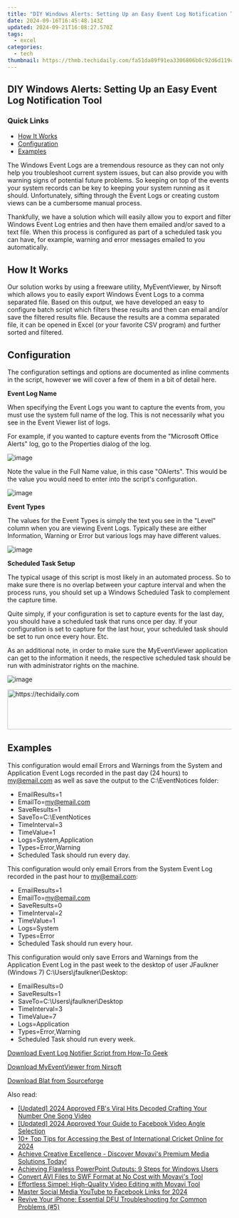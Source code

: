 ```yaml
---
title: "DIY Windows Alerts: Setting Up an Easy Event Log Notification Tool"
date: 2024-09-16T16:45:48.143Z
updated: 2024-09-21T16:08:27.570Z
tags:
  - excel
categories:
  - tech
thumbnail: https://thmb.techidaily.com/fa51da89f91ea3306806b0c92d6d119cfa0eae393a63e41c230a883a3e7c64cd.jpg
---
```


## DIY Windows Alerts: Setting Up an Easy Event Log Notification Tool

### Quick Links

* [How It Works](https://common-error.techidaily.com/the-laptop-headset-harmony-breakthrough-solution/)
* [Configuration](https://some-guidance.techidaily.com/enhance-your-website-with-cookiebot-technology-smart-data-driven-solutions/)
* [Examples](https://android-transfer.techidaily.com/in-2024-how-to-transfer-contacts-from-tecno-camon-30-pro-5g-to-other-android-devices-devices-drfone-by-drfone-transfer-from-android-transfer-from-android/)

 The Windows Event Logs are a tremendous resource as they can not only help you troubleshoot current system issues, but can also provide you with warning signs of potential future problems. So keeping on top of the events your system records can be key to keeping your system running as it should. Unfortunately, sifting through the Event Logs or creating custom views can be a cumbersome manual process.

 Thankfully, we have a solution which will easily allow you to export and filter Windows Event Log entries and then have them emailed and/or saved to a text file. When this process is configured as part of a scheduled task you can have, for example, warning and error messages emailed to you automatically.

##  How It Works

 Our solution works by using a freeware utility, MyEventViewer, by Nirsoft which allows you to easily export Windows Event Logs to a comma separated file. Based on this output, we have developed an easy to configure batch script which filters these results and then can email and/or save the filtered results file. Because the results are a comma separated file, it can be opened in Excel (or your favorite CSV program) and further sorted and filtered.

##  Configuration

 The configuration settings and options are documented as inline comments in the script, however we will cover a few of them in a bit of detail here.

**Event Log Name** 

 When specifying the Event Logs you want to capture the events from, you must use the system full name of the log. This is not necessarily what you see in the Event Viewer list of logs.

 For example, if you wanted to capture events from the "Microsoft Office Alerts" log, go to the Properties dialog of the log.

![image](https://static1.howtogeekimages.com/wordpress/wp-content/uploads/2011/08/image1.png) 

 Note the value in the Full Name value, in this case "OAlerts". This would be the value you would need to enter into the script's configuration.

![image](https://static1.howtogeekimages.com/wordpress/wp-content/uploads/2011/08/image2.png) 

**Event Types** 

 The values for the Event Types is simply the text you see in the "Level" column when you are viewing Event Logs. Typically these are either Information, Warning or Error but various logs may have different values.

![image](https://static1.howtogeekimages.com/wordpress/wp-content/uploads/2011/08/image3.png) 

**Scheduled Task Setup** 

 The typical usage of this script is most likely in an automated process. So to make sure there is no overlap between your capture interval and when the process runs, you should set up a Windows Scheduled Task to complement the capture time.

 Quite simply, if your configuration is set to capture events for the last day, you should have a scheduled task that runs once per day. If your configuration is set to capture for the last hour, your scheduled task should be set to run once every hour. Etc.

 As an additional note, in order to make sure the MyEventViewer application can get to the information it needs, the respective scheduled task should be run with administrator rights on the machine.

![image](https://static1.howtogeekimages.com/wordpress/wp-content/uploads/2011/08/image4.png) 

<!-- affiliate ads begin -->
<a href="https://aligracehair.sjv.io/c/5597632/2006960/19272" target="_top" id="2006960">
  <img src="//a.impactradius-go.com/display-ad/19272-2006960" border="0" alt="https://techidaily.com" width="728" height="90"/>
</a>
<img height="0" width="0" src="https://aligracehair.sjv.io/i/5597632/2006960/19272" style="position:absolute;visibility:hidden;" border="0" />
<!-- affiliate ads end -->

##  Examples

 This configuration would email Errors and Warnings from the System and Application Event Logs recorded in the past day (24 hours) to my@email.com as well as save the output to the C:\\EventNotices folder:

* EmailResults=1
* EmailTo=my@email.com
* SaveResults=1
* SaveTo=C:\\EventNotices
* TimeInterval=3
* TimeValue=1
* Logs=System,Application
* Types=Error,Warning
* Scheduled Task should run every day.

 This configuration would only email Errors from the System Event Log recorded in the past hour to my@email.com:

* EmailResults=1
* EmailTo=my@email.com
* SaveResults=0
* TimeInterval=2
* TimeValue=1
* Logs=System
* Types=Error
* Scheduled Task should run every hour.

 This configuration would only save Errors and Warnings from the Application Event Log in the past week to the desktop of user JFaulkner (Windows 7) C:\\Users\\jfaulkner\\Desktop:

   * EmailResults=0
   * SaveResults=1
   * SaveTo=C:\\Users\\jfaulkner\\Desktop
   * TimeInterval=3
   * TimeValue=7
   * Logs=Application
   * Types=Error,Warning
   * Scheduled Task should run every week.

[Download Event Log Notifier Script from How-To Geek](https://printer-issues.techidaily.com/revived-post-windows-update-printer-workflow/) 

[Download MyEventViewer from Nirsoft](http://www.nirsoft.net/utils/my%5Fevent%5Fviewer.html) 

[Download Blat from Sourceforge](http://sourceforge.net/projects/blat/files/)

<ins class="adsbygoogle"
     style="display:block"
     data-ad-format="autorelaxed"
     data-ad-client="ca-pub-7571918770474297"
     data-ad-slot="1223367746"></ins>

<ins class="adsbygoogle"
     style="display:block"
     data-ad-client="ca-pub-7571918770474297"
     data-ad-slot="8358498916"
     data-ad-format="auto"
     data-full-width-responsive="true"></ins>

<span class="atpl-alsoreadstyle">Also read:</span>
<div><ul>
<li><a href="https://facebook-videos.techidaily.com/updated-2024-approved-fbs-viral-hits-decoded-crafting-your-number-one-song-video/"><u>[Updated] 2024 Approved FB's Viral Hits Decoded Crafting Your Number One Song Video</u></a></li>
<li><a href="https://facebook-video-content.techidaily.com/updated-2024-approved-your-guide-to-facebook-video-angle-selection/"><u>[Updated] 2024 Approved Your Guide to Facebook Video Angle Selection</u></a></li>
<li><a href="https://extra-resources.techidaily.com/10plus-top-tips-for-accessing-the-best-of-international-cricket-online-for-2024/"><u>10+ Top Tips for Accessing the Best of International Cricket Online for 2024</u></a></li>
<li><a href="https://win-forum.techidaily.com/achieve-creative-excellence-discover-movavis-premium-media-solutions-today/"><u>Achieve Creative Excellence - Discover Movavi's Premium Media Solutions Today!</u></a></li>
<li><a href="https://win11.techidaily.com/achieving-flawless-powerpoint-outputs-9-steps-for-windows-users/"><u>Achieving Flawless PowerPoint Outputs: 9 Steps for Windows Users</u></a></li>
<li><a href="https://win-forum.techidaily.com/convert-avi-files-to-swf-format-at-no-cost-with-movavis-tool/"><u>Convert AVI Files to SWF Format at No Cost with Movavi's Tool</u></a></li>
<li><a href="https://win-forum.techidaily.com/effortless-simpel-high-quality-video-editing-with-movavi-tool/"><u>Effortless Simpel: High-Quality Video Editing with Movavi Tool</u></a></li>
<li><a href="https://facebook-video-content.techidaily.com/master-social-media-youtube-to-facebook-links-for-2024/"><u>Master Social Media YouTube to Facebook Links for 2024</u></a></li>
<li><a href="https://fox-that.techidaily.com/revive-your-iphone-essential-dfu-troubleshooting-for-common-problems-5/"><u>Revive Your iPhone: Essential DFU Troubleshooting for Common Problems (#5)</u></a></li>
</ul></div>

